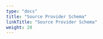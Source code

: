 ```yaml
---
type: "docs"
title: "Source Provider Schema"
linkTitle: "Source Provider Schema"
weight: 20
---
```

